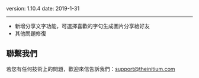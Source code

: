 version: 1.10.4
date: 2019-1-31

---

- 新增分享文字功能，可選擇喜歡的字句生成圖片分享給好友
- 其他問題修復


## 聯繫我們

若您有任何技術上的問題，歡迎來信告訴我們：[support@theinitium.com](mailto:support@theinitium.com)